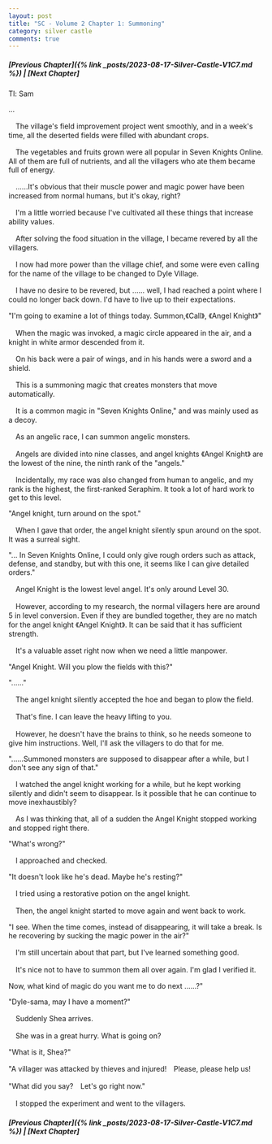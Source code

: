```yaml
---
layout: post
title: "SC - Volume 2 Chapter 1: Summoning"
category: silver castle
comments: true
---
```


##### [Previous Chapter]({% link _posts/2023-08-17-Silver-Castle-V1C7.md %}) \| [Next Chapter]



Tl: Sam


…



　The village's field improvement project went smoothly, and in a week's time, all the deserted fields were filled with abundant crops.

　The vegetables and fruits grown were all popular in Seven Knights Online. All of them are full of nutrients, and all the villagers who ate them became full of energy.


　......It's obvious that their muscle power and magic power have been increased from normal humans, but it's okay, right?
<!--more-->

　I'm a little worried because I've cultivated all these things that increase ability values.


　After solving the food situation in the village, I became revered by all the villagers.

　I now had more power than the village chief, and some were even calling for the name of the village to be changed to Dyle Village.

　I have no desire to be revered, but ...... well, I had reached a point where I could no longer back down. I'd have to live up to their expectations.


"I'm going to examine a lot of things today. Summon,《Call》, 《Angel Knight》"


　When the magic was invoked, a magic circle appeared in the air, and a knight in white armor descended from it.

　On his back were a pair of wings, and in his hands were a sword and a shield.


　This is a summoning magic that creates monsters that move automatically.

　It is a common magic in "Seven Knights Online,"  and was mainly used as a decoy.


　As an angelic race, I can summon angelic monsters.

　Angels are divided into nine classes, and angel knights 《Angel Knight》  are the lowest of the nine, the ninth rank of the "angels."


　Incidentally, my race was also changed from human to angelic, and my rank is the highest, the first-ranked  Seraphim. It took a lot of hard work to get to this level.


"Angel knight, turn around on the spot."


　When I gave that order, the angel knight silently spun around on the spot. It was a surreal sight.


"... In Seven Knights Online, I could only give rough orders such as attack, defense, and standby, but with this one, it seems like I can give detailed orders."


　Angel Knight is the lowest level angel. It's only around Level 30.

　However, according to my research, the normal villagers here are around 5 in level conversion. Even if they are bundled together, they are no match for the angel knight 《Angel Knight》. It can be said that it has sufficient strength.


　It's a valuable asset right now when we need a little manpower.


"Angel Knight. Will you plow the fields with this?"

"......"


　The angel knight silently accepted the hoe and began to plow the field.

　That's fine. I can leave the heavy lifting to you.

　However, he doesn't have the brains to think, so he needs someone to give him instructions. Well, I'll ask the villagers to do that for me.


"......Summoned monsters are supposed to disappear after a while, but I don't see any sign of that."


　I watched the angel knight working for a while, but he kept working silently and didn't seem to disappear. Is it possible that he can continue to move inexhaustibly?


　As I was thinking that, all of a sudden the Angel Knight stopped working and stopped right there.


"What's wrong?"


　I approached and checked.


"It doesn't look like he's dead. Maybe he's resting?"


　I tried using a restorative potion on the angel knight.

　Then, the angel knight started to move again and went back to work.


"I see. When the time comes, instead of disappearing, it will take a break. Is he recovering by sucking the magic power in the air?"


　I'm still uncertain about that part, but I've learned something good.

　It's nice not to have to summon them all over again. I'm glad I verified it.


Now, what kind of magic do you want me to do next ......?"

"Dyle-sama, may I have a moment?"


　Suddenly Shea arrives.

　She was in a great hurry. What is going on?


"What is it, Shea?"

"A villager was attacked by thieves and injured!　Please, please help us!

"What did you say?　Let's go right now."


　I stopped the experiment and went to the villagers.



##### [Previous Chapter]({% link _posts/2023-08-17-Silver-Castle-V1C7.md %}) \| [Next Chapter]
